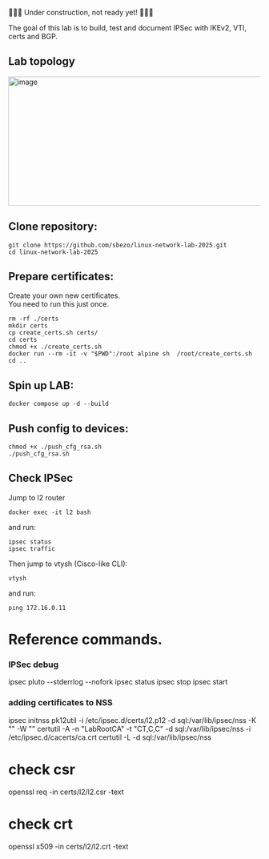 🚧🚧🚧 Under construction, not ready yet! 🚧🚧🚧



The goal of this lab is to build, test and document IPSec with IKEv2, VTI, certs and BGP.

## Lab topology
<img width="902" height="258" alt="image" src="https://github.com/user-attachments/assets/55b04537-f1e1-4d1c-90e9-0135d8e0fa56" />


## Clone repository:
```
git clone https://github.com/sbezo/linux-network-lab-2025.git
cd linux-network-lab-2025
```

## Prepare certificates:
Create your own new certificates.   
You need to run this just once.

```
rm -rf ./certs
mkdir certs
cp create_certs.sh certs/
cd certs
chmod +x ./create_certs.sh
docker run --rm -it -v "$PWD":/root alpine sh  /root/create_certs.sh
cd ..
```

## Spin up LAB:
```
docker compose up -d --build
```

## Push config to devices:
```
chmod +x ./push_cfg_rsa.sh
./push_cfg_rsa.sh
```

## Check IPSec

Jump to l2 router
```
docker exec -it l2 bash
```
and run:
```
ipsec status
ipsec traffic
```
Then jump to vtysh (Cisco-like CLI):
```
vtysh
```
and run:
```
ping 172.16.0.11
```

# Reference commands.  

### IPSec debug
ipsec pluto --stderrlog --nofork
ipsec status
ipsec stop
ipsec start

### adding certificates to NSS
ipsec initnss
pk12util -i /etc/ipsec.d/certs/l2.p12 -d sql:/var/lib/ipsec/nss -K "" -W ""
certutil -A -n "LabRootCA" -t "CT,C,C" -d sql:/var/lib/ipsec/nss -i /etc/ipsec.d/cacerts/ca.crt
certutil -L -d sql:/var/lib/ipsec/nss


# check csr
openssl req -in certs/l2/l2.csr -text
# check crt
openssl x509 -in certs/l2/l2.crt -text

